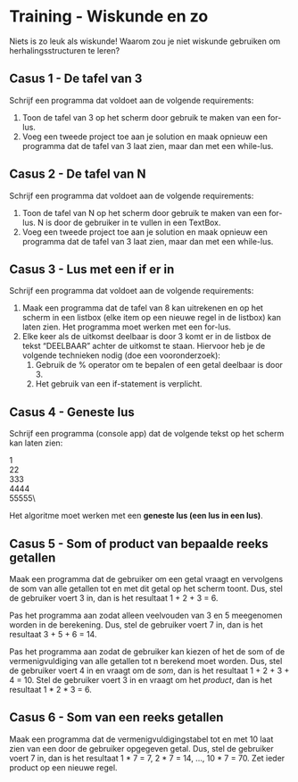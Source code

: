 # Training - Wiskunde en zo

Niets is zo leuk als wiskunde! Waarom zou je niet wiskunde gebruiken om herhalingsstructuren te leren?

## Casus 1 - De tafel van 3
Schrijf een programma dat voldoet aan de volgende requirements: 
1. Toon de tafel van 3 op het scherm door gebruik te maken van een for-lus. 
2. Voeg een tweede project toe aan je solution en maak opnieuw een programma dat de tafel van 3 laat zien, maar dan met een while-lus.

## Casus 2 - De tafel van N
Schrijf een programma dat voldoet aan de volgende requirements: 
1. Toon de tafel van N op het scherm door gebruik te maken van een for-lus. N is door de gebruiker in te vullen in een TextBox. 
2. Voeg een tweede project toe aan je solution en maak opnieuw een programma dat de tafel van 3 laat zien, maar dan met een while-lus.

## Casus 3 - Lus met een if er in
Schrijf een programma dat voldoet aan de volgende requirements: 
1. Maak een programma dat de tafel van 8 kan uitrekenen en op het scherm in een listbox (elke item op een nieuwe regel in de listbox) kan laten zien. Het programma moet werken met een for-lus. 
2. Elke keer als de uitkomst deelbaar is door 3 komt er in de listbox de tekst “DEELBAAR” achter de uitkomst te staan. Hiervoor heb je de volgende technieken nodig (doe een vooronderzoek): 
	1. Gebruik de % operator om te bepalen of een getal deelbaar is door 3. 
	2. Het gebruik van een if-statement is verplicht. 

## Casus 4 - Geneste lus
Schrijf een programma (console app) dat de volgende tekst op het scherm kan laten zien:

1\
22\
333\
4444\
55555\

Het algoritme moet werken met een **geneste lus (een lus in een lus)**.

## Casus 5 - Som of product van bepaalde reeks getallen
Maak een programma dat de gebruiker om een getal vraagt en vervolgens de som van alle getallen tot en met dit getal op het scherm toont. Dus, stel de gebruiker voert 3 in, dan is het resultaat 1 + 2 + 3 = 6.

Pas het programma aan zodat alleen veelvouden van 3 en 5 meegenomen worden in de berekening. Dus, stel de gebruiker voert 7 in, dan is het resultaat 3 + 5 + 6 = 14.

Pas het programma aan zodat de gebruiker kan kiezen of het de som of de vermenigvuldiging van alle getallen tot n berekend moet worden. Dus, stel de gebruiker voert 4 in en vraagt om de _som_, dan is het resultaat 1 + 2 + 3 + 4 = 10. Stel de gebruiker voert 3 in en vraagt om het _product_, dan is het resultaat 1 \* 2 \* 3 = 6.

## Casus 6 - Som van een reeks getallen
Maak een programma dat de vermenigvuldigingstabel tot en met 10 laat zien van een door de gebruiker opgegeven getal. Dus, stel de gebruiker voert 7 in, dan is het resultaat 1 \* 7 = 7, 2 \* 7 = 14, ..., 10 \* 7 = 70. Zet ieder product op een nieuwe regel.
